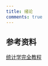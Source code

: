 ```yaml
---
title: 绪论
comments: true
---
```


## 参考资料

[统计学完全教程](https://drive.google.com/file/d/1Iv7_Wz8iYb7QTu0Oxy0-iPZqEFauXP5d/view?usp=sharing)